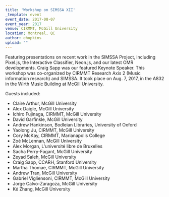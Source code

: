 ```yaml
---
title: 'Workshop on SIMSSA XII'
_template: event
event_date: 2017-08-07
event_year: 2017
venue: CIRMMT, McGill University
location: Montreal, QC
author: ehopkins
upload: ""
---
```


Featuring presentations on recent work in the SIMSSA Project, including Pixel.js, the Interactive Classifier, Neon.js, and our latest OMR developments. Craig Sapp was our featured Keynote Speaker. This workshop was co-organized by CIRMMT Research Axis 2 (Music information research) and SIMSSA. It took place on Aug. 7, 2017, in the A832 in the Wirth Music Building at McGill University.

Guests included:

* Claire Arthur, McGill University
* Alex Daigle, McGill University
* Ichiro Fujinaga, CIRMMT, McGill University
* David Garfinkle, McGill University
* Andrew Hankinson, Bodleian Libraries, University of Oxford
* Yaolong Ju, CIRMMT, McGill University
* Cory McKay, CIRMMT, Marianapolis College
* Zoé McLennan, McGill University
* Alex Morgan, L'université libre de Bruxelles
* Sacha Perry-Fagant, McGill University
* Zeyad Saleh, McGill University
* Craig Sapp, CCARH, Stanford University
* Martha Thomae, CIRMMT, McGill University
* Andrew Tran, McGill University
* Gabriel Vigliensoni, CIRMMT, McGill University
* Jorge Calvo-Zaragoza, McGill University
* Ké Zhang, McGill University

